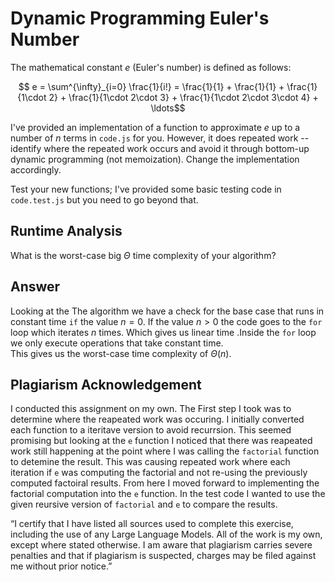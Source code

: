 # Dynamic Programming Euler's Number

The mathematical constant $e$ (Euler's number) is defined as follows:

$$ e = \sum^{\infty}_{i=0} \frac{1}{i!} = \frac{1}{1} + \frac{1}{1} +
\frac{1}{1\cdot 2} + \frac{1}{1\cdot 2\cdot 3} + \frac{1}{1\cdot 2\cdot 3\cdot
4} + \ldots$$

I've provided an implementation of a function to approximate $e$ up to a number
of $n$ terms in `code.js` for you. However, it does repeated work -- identify
where the repeated work occurs and avoid it through bottom-up dynamic
programming (not memoization). Change the implementation accordingly.

Test your new functions; I've provided some basic testing code in `code.test.js`
but you need to go beyond that.

## Runtime Analysis

What is the worst-case big $\Theta$ time complexity of your algorithm?

## Answer 

Looking at the The algorithm we have a check for the base case that runs in constant time `if` the value $n = 0$. 
If the value $n > 0$ the code goes to the `for` loop which iterates $n$ times. Which gives us linear time .Inside the `for` loop we only execute operations that take constant time.  
This gives us the worst-case time complexity of $\Theta(n)$. 

## Plagiarism Acknowledgement

I conducted this assignment on my own. The First step I took was to determine where the reapeated work was occuring. I initially converted each function to a iteritave version to avoid recurrsion. This seemed promising but looking at the `e` function I noticed that there was reapeated work still happening at the point where I was calling the `factorial` function to detemine the result. This was causing repeated work where each iteration if `e` was computing the factorial and not re-using the previously computed factoiral results. From here I moved forward to implementing the factorial computation into the `e` function. In the test code I wanted to use the given reursive version of `factorial` and `e` to compare the results. 

“I certify that I have listed all sources used to complete this exercise, including the use
of any Large Language Models. All of the work is my own, except where stated
otherwise. I am aware that plagiarism carries severe penalties and that if plagiarism is
suspected, charges may be filed against me without prior notice.”
